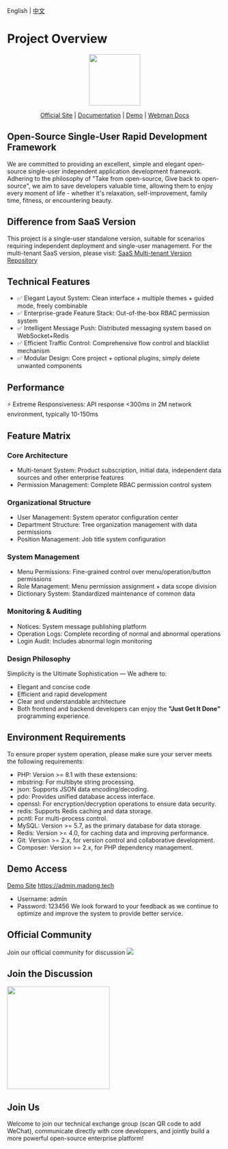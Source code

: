 English | [中文](./README.md)
# Project Overview

<p align="center">
    <img src="https://madong.tech/app/kbase/upload/avatar/202503/67e75c135c1f.md.png" width="120" />
</p>
<p align="center">
    <a href="https://www.madong.tech" target="_blank">Official Site</a> |
    <a href="https://madong.tech/kbase/doc?name=md" target="_blank">Documentation</a> | 
    <a href="https://admin.madong.tech" target="_blank">Demo</a> |
    <a href="https://www.workerman.net/doc/webman/" target="_blank">Webman Docs</a> 
</p>

## Open-Source Single-User Rapid Development Framework
We are committed to providing an excellent, simple and elegant open-source single-user independent application development framework. Adhering to the philosophy of "Take from open-source, Give back to open-source", we aim to save developers valuable time, allowing them to enjoy every moment of life - whether it's relaxation, self-improvement, family time, fitness, or encountering beauty.

## Difference from SaaS Version
This project is a single-user standalone version, suitable for scenarios requiring independent deployment and single-user management. For the multi-tenant SaaS version, please visit:
[SaaS Multi-tenant Version Repository](https://gitcode.com/motion-code/madong) 

## Technical Features
- ✅ Elegant Layout System: Clean interface + multiple themes + guided mode, freely combinable
- ✅ Enterprise-grade Feature Stack: Out-of-the-box RBAC permission system
- ✅ Intelligent Message Push: Distributed messaging system based on WebSocket+Redis
- ✅ Efficient Traffic Control: Comprehensive flow control and blacklist mechanism
- ✅ Modular Design: Core project + optional plugins, simply delete unwanted components

## Performance
⚡ Extreme Responsiveness: API response <300ms in 2M network environment, typically 10-150ms

## Feature Matrix
### Core Architecture
- Multi-tenant System: Product subscription, initial data, independent data sources and other enterprise features
- Permission Management: Complete RBAC permission control system
### Organizational Structure
- User Management: System operator configuration center
- Department Structure: Tree organization management with data permissions
- Position Management: Job title system configuration
### System Management
- Menu Permissions: Fine-grained control over menu/operation/button permissions
- Role Management: Menu permission assignment + data scope division
- Dictionary System: Standardized maintenance of common data
### Monitoring & Auditing
- Notices: System message publishing platform
- Operation Logs: Complete recording of normal and abnormal operations
- Login Audit: Includes abnormal login monitoring
### Design Philosophy
Simplicity is the Ultimate Sophistication — We adhere to:

- Elegant and concise code
- Efficient and rapid development
- Clear and understandable architecture
- Both frontend and backend developers can enjoy the **"Just Get It Done"** programming experience.

## Environment Requirements
To ensure proper system operation, please make sure your server meets the following requirements:
- PHP: Version >= 8.1 with these extensions:
- mbstring: For multibyte string processing.
- json: Supports JSON data encoding/decoding.
- pdo: Provides unified database access interface.
- openssl: For encryption/decryption operations to ensure data security.
- redis: Supports Redis caching and data storage.
- pcntl: For multi-process control.
- MySQL: Version >= 5.7, as the primary database for data storage.
- Redis: Version >= 4.0, for caching data and improving performance.
- Git: Version >= 2.x, for version control and collaborative development.
- Composer: Version >= 2.x, for PHP dependency management.

## Demo Access

[Demo Site](https://admin.madong.tech) https://admin.madong.tech
- Username: admin
- Password: 123456
We look forward to your feedback as we continue to optimize and improve the system to provide better service.

## Official Community
Join our official community for discussion <img src="https://svg.hamm.cn/badge.svg?key=QQ Channel&value= pd52261144"/>

## Join the Discussion

<img src="https://madong.tech/app/admin/upload/files/20250605/684160e45fcc.png" width="240" />

## Join Us
Welcome to join our technical exchange group (scan QR code to add WeChat), communicate directly with core developers, and jointly build a more powerful open-source enterprise platform!